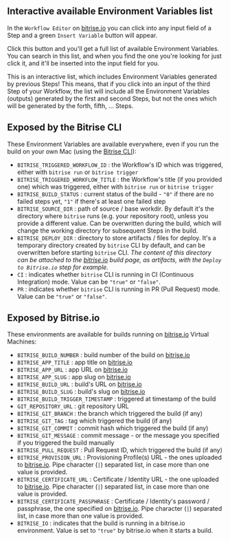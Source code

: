 <h2>Interactive available Environment Variables list</h2>
<p>In the <code>Workflow Editor</code> on <a href="https://www.bitrise.io">bitrise.io</a>
you can click into any input field of a Step and a green <code>Insert Variable</code> button will appear.</p>
<p>Click this button and you'll get a full list of available Environment Variables.
You can search in this list, and when you find the one you're looking for just click it,
and it'll be inserted into the input field for you.</p>
<p>This is an interactive list, which includes Environment Variables generated by previous Steps!
This means, that if you click into an input of the third Step of your Workflow,
the list will include all the Environment Variables (outputs) generated by the first and second Steps,
but not the ones which will be generated by the forth, fifth, ... Steps.</p>
<h2>Exposed by the Bitrise CLI</h2>
<p>These Environment Variables are available everywhere, even if you run the build on your own Mac
(using the <a href="https://www.bitrise.io/cli">Bitrise CLI</a>):</p>
<ul>
<li><code>BITRISE_TRIGGERED_WORKFLOW_ID</code> : the Workflow's ID which was triggered, either with <code>bitrise run</code> or <code>bitrise trigger</code></li>
<li><code>BITRISE_TRIGGERED_WORKFLOW_TITLE</code> : the Workflow's title (if you provided one) which was triggered,
either with <code>bitrise run</code> or <code>bitrise trigger</code></li>
<li><code>BITRISE_BUILD_STATUS</code> : current status of the build - <code>&quot;0&quot;</code> if there are no failed steps yet,
<code>&quot;1&quot;</code> if there's at least one failed step</li>
<li><code>BITRISE_SOURCE_DIR</code> : path of source / base workdir. By default it's the directory where <code>bitrise</code> runs
(e.g. your repository root), unless you provide a different value.
Can be overwritten during the build, which will change the working directory for subsequent Steps in the build.</li>
<li><code>BITRISE_DEPLOY_DIR</code> : directory to store artifacts / files for deploy.
It's a temporary directory created by <code>bitrise</code> CLI by default, and can be overwritten before starting <code>bitrise</code> CLI.
<em>The content of this directory can be attached to the <a href="https://www.bitrise.io">bitrise.io</a> build page, as artifacts,
with the <code>Deploy to Bitrise.io</code> step for example.</em></li>
<li><code>CI</code> : indicates whether <code>bitrise</code> CLI is running in CI (Continuous Integration) mode. Value can be <code>&quot;true&quot;</code> or <code>&quot;false&quot;</code>.</li>
<li><code>PR</code> : indicates whether <code>bitrise</code> CLI is running in PR (Pull Request) mode. Value can be <code>&quot;true&quot;</code> or <code>&quot;false&quot;</code>.</li>
</ul>
<h2>Exposed by Bitrise.io</h2>
<p>These environments are available for builds running on <a href="https://www.bitrise.io">bitrise.io</a> Virtual Machines:</p>
<ul>
<li><code>BITRISE_BUILD_NUMBER</code> : build number of the build on <a href="https://www.bitrise.io">bitrise.io</a></li>
<li><code>BITRISE_APP_TITLE</code> : app title on <a href="https://www.bitrise.io">bitrise.io</a></li>
<li><code>BITRISE_APP_URL</code> : app URL on <a href="https://www.bitrise.io">bitrise.io</a></li>
<li><code>BITRISE_APP_SLUG</code> : app slug on <a href="https://www.bitrise.io">bitrise.io</a></li>
<li><code>BITRISE_BUILD_URL</code> : build's URL on <a href="https://www.bitrise.io">bitrise.io</a></li>
<li><code>BITRISE_BUILD_SLUG</code> : build's slug on <a href="https://www.bitrise.io">bitrise.io</a></li>
<li><code>BITRISE_BUILD_TRIGGER_TIMESTAMP</code> : triggered at timestamp of the build</li>
<li><code>GIT_REPOSITORY_URL</code> : git repository URL</li>
<li><code>BITRISE_GIT_BRANCH</code> : the branch which triggered the build (if any)</li>
<li><code>BITRISE_GIT_TAG</code> : tag which triggered the build (if any)</li>
<li><code>BITRISE_GIT_COMMIT</code> : commit hash which triggered the build (if any)</li>
<li><code>BITRISE_GIT_MESSAGE</code> : commit message - or the message you specified if you triggered the build manually</li>
<li><code>BITRISE_PULL_REQUEST</code> : Pull Request ID, which triggered the build (if any)</li>
<li><code>BITRISE_PROVISION_URL</code> : Provisioning Profile(s) URL - the ones uploaded to <a href="https://www.bitrise.io">bitrise.io</a>.
Pipe character (<code>|</code>) separated list, in case more than one value is provided.</li>
<li><code>BITRISE_CERTIFICATE_URL</code> : Certificate / Identity URL - the one uploaded to <a href="https://www.bitrise.io">bitrise.io</a>.
Pipe character (<code>|</code>) separated list, in case more than one value is provided.</li>
<li><code>BITRISE_CERTIFICATE_PASSPHRASE</code> : Certificate / Identity's password / passphrase,
the one specified on <a href="https://www.bitrise.io">bitrise.io</a>.
Pipe character (<code>|</code>) separated list, in case more than one value is provided.</li>
<li><code>BITRISE_IO</code> : indicates that the build is running in a bitrise.io environment. Value is set to <code>&quot;true&quot;</code> by bitrise.io when it starts a build.</li>
</ul>
